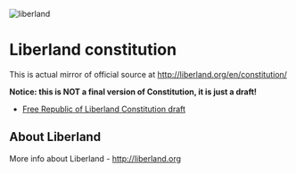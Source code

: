 ![liberland](http://liberland.org/addons/image/Liberland_znak_small.png)

# Liberland constitution

This is actual mirror of official source at http://liberland.org/en/constitution/

**Notice: this is NOT a final version of Constitution, it is just a draft!**

- [Free Republic of Liberland Constitution draft](Constitution.md)

## About Liberland

More info about Liberland - http://liberland.org

